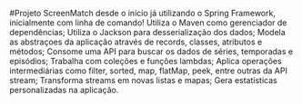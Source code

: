 #Projeto ScreenMatch desde o início já utilizando o Spring Framework, inicialmente com linha de comando!
Utiliza o Maven como gerenciador de dependências;
Utiliza o Jackson para desserialização dos dados;
Modela as abstraçoes da aplicação através de records, classes, atributos e métodos;
Consome uma API para buscar os dados de séries, temporadas e episódios;
Trabalha com coleções e funções lambdas;
Aplica operações intermediárias como filter, sorted, map, flatMap, peek, entre outras da API stream;
Transforma streams em novas listas e mapas;
Gera estatísticas personalizadas na aplicação.
